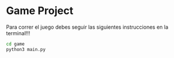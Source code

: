 # Game Project

Para correr el juego debes seguir las siguientes instrucciones
en la terminal!!!

```sh
cd game
python3 main.py
```

